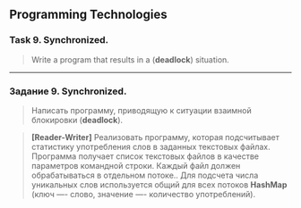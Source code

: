 ## Programming Technologies
### Task 9. Synchronized.
>Write a program that results in a (**deadlock**) situation. 
---
### Задание 9. Synchronized.
>Написать программу, приводящую к ситуации взаимной блокировки (**deadlock**).

>**[Reader-Writer]** Реализовать программу, которая подсчитывает статистику употребления слов в заданных текстовых файлах. Программа получает список текстовых файлов в качестве параметров командной строки. Каждый файл должен обрабатываться в отдельном потоке.. Для подсчета числа уникальных слов используется общий для всех потоков **HashMap** (ключ —- слово, значение —- количество употреблений).